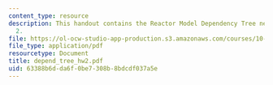 ```yaml
---
content_type: resource
description: This handout contains the Reactor Model Dependency Tree needed for Assignment
  2.
file: https://ol-ocw-studio-app-production.s3.amazonaws.com/courses/10-490-integrated-chemical-engineering-i-fall-2006/63388b6dda6f0be7308b8bdcdf037a5e_depend_tree_hw2.pdf
file_type: application/pdf
resourcetype: Document
title: depend_tree_hw2.pdf
uid: 63388b6d-da6f-0be7-308b-8bdcdf037a5e
---
```

